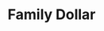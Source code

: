 ---
title: "Family Dollar"
url: /philadelphia/family-dollar-frankford-avenue-2/
shop: variety store
---